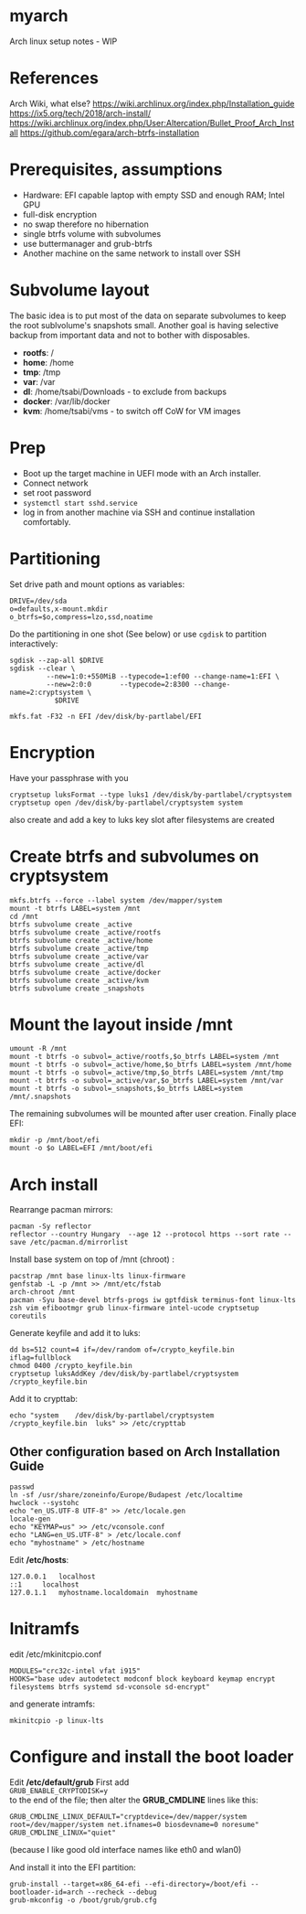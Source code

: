 # myarch
Arch linux setup notes - WIP

# References
Arch Wiki, what else?
https://wiki.archlinux.org/index.php/Installation_guide
https://ix5.org/tech/2018/arch-install/
https://wiki.archlinux.org/index.php/User:Altercation/Bullet_Proof_Arch_Install
https://github.com/egara/arch-btrfs-installation

# Prerequisites, assumptions
 - Hardware: EFI capable laptop with empty SSD and enough RAM; Intel GPU
 - full-disk encryption
 - no swap therefore no hibernation
 - single btrfs volume with subvolumes
 - use buttermanager and grub-btrfs
 - Another machine on the same network to install over SSH

# Subvolume layout
The basic idea is to put most of the data on separate subvolumes to keep the root sublvolume's snapshots small.
Another goal is having selective backup from important data and not to bother with disposables.
- **rootfs**: /
- **home**: /home
- **tmp**: /tmp
- **var**: /var
- **dl**: /home/tsabi/Downloads - to exclude from backups
- **docker**: /var/lib/docker
- **kvm**: /home/tsabi/vms - to switch off CoW for VM images

# Prep
 - Boot up the target machine in UEFI mode with an Arch installer.
 - Connect network 
 - set root password 
 - `systemctl start sshd.service`
 - log in from another machine via SSH and continue installation comfortably.

# Partitioning
Set drive path and mount options as variables:
```
DRIVE=/dev/sda
o=defaults,x-mount.mkdir
o_btrfs=$o,compress=lzo,ssd,noatime
```

Do the partitioning in one shot (See below) or use `cgdisk` to partition interactively: 
```
sgdisk --zap-all $DRIVE
sgdisk --clear \
         --new=1:0:+550MiB --typecode=1:ef00 --change-name=1:EFI \
         --new=2:0:0       --typecode=2:8300 --change-name=2:cryptsystem \
           $DRIVE

mkfs.fat -F32 -n EFI /dev/disk/by-partlabel/EFI
```

# Encryption
Have your passphrase with you
```
cryptsetup luksFormat --type luks1 /dev/disk/by-partlabel/cryptsystem
cryptsetup open /dev/disk/by-partlabel/cryptsystem system
```
also create and add a key to luks key slot after filesystems are created

# Create btrfs and subvolumes on cryptsystem
```
mkfs.btrfs --force --label system /dev/mapper/system
mount -t btrfs LABEL=system /mnt
cd /mnt
btrfs subvolume create _active
btrfs subvolume create _active/rootfs
btrfs subvolume create _active/home
btrfs subvolume create _active/tmp
btrfs subvolume create _active/var
btrfs subvolume create _active/dl
btrfs subvolume create _active/docker
btrfs subvolume create _active/kvm
btrfs subvolume create _snapshots
```

# Mount the layout inside /mnt
```
umount -R /mnt
mount -t btrfs -o subvol=_active/rootfs,$o_btrfs LABEL=system /mnt
mount -t btrfs -o subvol=_active/home,$o_btrfs LABEL=system /mnt/home
mount -t btrfs -o subvol=_active/tmp,$o_btrfs LABEL=system /mnt/tmp
mount -t btrfs -o subvol=_active/var,$o_btrfs LABEL=system /mnt/var
mount -t btrfs -o subvol=_snapshots,$o_btrfs LABEL=system /mnt/.snapshots
```
The remaining subvolumes will be mounted after user creation.
Finally place EFI:
```
mkdir -p /mnt/boot/efi
mount -o $o LABEL=EFI /mnt/boot/efi
```

# Arch install
Rearrange pacman mirrors:
```
pacman -Sy reflector
reflector --country Hungary  --age 12 --protocol https --sort rate --save /etc/pacman.d/mirrorlist
```
Install base system on top of /mnt (chroot) :
```
pacstrap /mnt base linux-lts linux-firmware
genfstab -L -p /mnt >> /mnt/etc/fstab
arch-chroot /mnt
pacman -Syu base-devel btrfs-progs iw gptfdisk terminus-font linux-lts zsh vim efibootmgr grub linux-firmware intel-ucode cryptsetup coreutils
```

Generate keyfile and add it to luks:
```
dd bs=512 count=4 if=/dev/random of=/crypto_keyfile.bin iflag=fullblock
chmod 0400 /crypto_keyfile.bin
cryptsetup luksAddKey /dev/disk/by-partlabel/cryptsystem /crypto_keyfile.bin
```
Add it to crypttab:
```
echo "system    /dev/disk/by-partlabel/cryptsystem  /crypto_keyfile.bin  luks" >> /etc/crypttab
```

## Other configuration based on Arch Installation Guide
```
passwd
ln -sf /usr/share/zoneinfo/Europe/Budapest /etc/localtime
hwclock --systohc
echo "en_US.UTF-8 UTF-8" >> /etc/locale.gen
locale-gen
echo "KEYMAP=us" >> /etc/vconsole.conf
echo "LANG=en_US.UTF-8" > /etc/locale.conf
echo "myhostname" > /etc/hostname
```
Edit **/etc/hosts**:
```
127.0.0.1	localhost
::1		localhost
127.0.1.1	myhostname.localdomain	myhostname
```

# Initramfs
edit /etc/mkinitcpio.conf
```
MODULES="crc32c-intel vfat i915"
HOOKS="base udev autodetect modconf block keyboard keymap encrypt filesystems btrfs systemd sd-vconsole sd-encrypt"
```
and generate intramfs:
```
mkinitcpio -p linux-lts
```

# Configure and install the boot loader

Edit **/etc/default/grub** First add<br>
`GRUB_ENABLE_CRYPTODISK=y`<br>
to the end of the file; then alter the **GRUB_CMDLINE** lines like this:
```
GRUB_CMDLINE_LINUX_DEFAULT="cryptdevice=/dev/mapper/system root=/dev/mapper/system net.ifnames=0 biosdevname=0 noresume"
GRUB_CMDLINE_LINUX="quiet"
```
(because I like good old interface names like eth0 and wlan0)

And install it into the EFI partition:
```
grub-install --target=x86_64-efi --efi-directory=/boot/efi --bootloader-id=arch --recheck --debug
grub-mkconfig -o /boot/grub/grub.cfg
```
